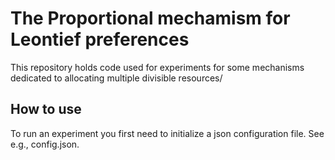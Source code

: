 # The Proportional mechamism  for Leontief preferences

This repository holds code used for experiments for some mechanisms dedicated to allocating multiple divisible resources/

## How to use 

To run an experiment you first need to initialize a json configuration file. See e.g., config.json.

